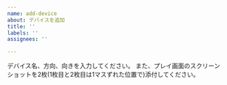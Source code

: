 ```yaml
---
name: add-device
about: デバイスを追加
title: ''
labels: ''
assignees: ''

---
```


デバイス名、方向、向きを入力してください。
また、プレイ画面のスクリーンショットを2枚(1枚目と2枚目は1マスずれた位置で)添付してください。
